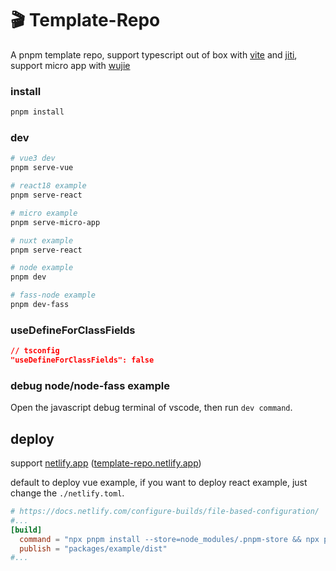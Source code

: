 # 🎬 Template-Repo

A pnpm template repo, support typescript out of box with [vite](https://github.com/vitejs/vite) and [jiti](https://github.com/unjs/jiti), support micro app with [wujie](https://github.com/Tencent/wujie)

### install

```sh
pnpm install
```

### dev

```sh
# vue3 dev
pnpm serve-vue

# react18 example
pnpm serve-react

# micro example
pnpm serve-micro-app

# nuxt example
pnpm serve-react

# node example
pnpm dev

# fass-node example
pnpm dev-fass
```

### useDefineForClassFields

```json
// tsconfig
"useDefineForClassFields": false
```

### debug node/node-fass example

Open the javascript debug terminal of vscode, then run `dev command`.

## deploy

support [netlify.app](https://netlify.app) ([template-repo.netlify.app](https://template-repo.netlify.app))

default to deploy vue example, if you want to deploy react example, just change the `./netlify.toml`.

```toml
# https://docs.netlify.com/configure-builds/file-based-configuration/
#...
[build]
  command = "npx pnpm install --store=node_modules/.pnpm-store && npx pnpm build"
  publish = "packages/example/dist"
#...
```

